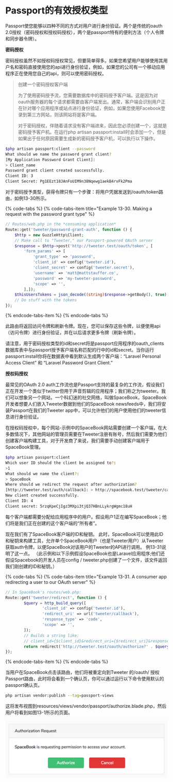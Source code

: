# Passport的有效授权类型

Passport使您能够以四种不同的方式对用户进行身份验证。两个是传统的oauth 2.0授权（密码授权和授权码授权），两个是passport特有的便利方法（个人令牌和同步器令牌）。

**密码授权**

密码授权虽然不如授权码授权常见，但要简单得多。如果您希望用户能够使用其用户名和密码直接使用您的api进行身份验证，例如，如果您的公司有一个移动应用程序正在使用您自己的api，则可以使用密码授权。

> 创建一个密码授权客户端
>
> 为了使用密码授予流，您需要数据库中的密码授予客户端。这是因为对oauth服务器的每个请求都需要由客户端发出。通常，客户端会识别用户正在针对哪个应用程序或站点进行身份验证，例如，如果您使用Facebook登录到第三方网站，则该网站将是客户端。
>
> 对于密码授权，伴随着请求没有客户端进来，因此您必须创建一个，这就是密码授予客户机。在运行php artisan passport:install时会添加一个，但是如果出于任何原因需要生成新的密码授予客户机，可以执行以下操作。

```bash
$php artisan passport:client --password
What should we name the password grant client?
[My Application Password Grant Client]:
> Client_name
Password grant client created successfully.
Client ID: 3
Client Secret: Pg1EEzt18JAnFoUIM9n38Nqewg1aekB4rvFk2Pma
```

对于密码授予类型，获得令牌只有一个步骤：将用户凭据发送到/oauth/token路由，如例13-30所示。

{% code-tabs %}
{% code-tabs-item title="Example 13-30. Making a request with the password grant type" %}
```php
// Routes/web.php in the *consuming application*
Route::get('tweeter/password-grant-auth', function () {
    $http = new GuzzleHttp\Client;
    // Make call to "Tweeter," our Passport-powered OAuth server
    $response = $http->post('http://tweeter.test/oauth/token', [
        'form_params' => [
            'grant_type' => 'password',
            'client_id' => config('tweeter.id'),
            'client_secret' => config('tweeter.secret'),
            'username' => 'matt@mattstauffer.co',
            'password' => 'my-tweeter-password',
            'scope' => '',
        ],]);
    $thisUsersTokens = json_decode((string)$response->getBody(), true);
    // Do stuff with the tokens
});
```
{% endcode-tabs-item %}
{% endcode-tabs %}

此路由将返回访问令牌和刷新令牌。现在，您可以保存这些令牌，以便使用api（访问令牌）进行身份验证，并在以后请求更多令牌（刷新令牌）。

请注意，用于密码授权类型的id和secret将是passport应用程序的oauth\_clients数据库表中与passport授予客户端名称匹配的行中的id和secret。当你运行passport:install你将在数据表中看到默认生成两个客户端：“Laravel Personal Access Client” 和 “Laravel Password Grant Client.”

**授权码授权**

最常见的OAuth 2.0 auth工作流也是Passport支持的最复杂的工作流，假设我们正在开发一个类似于twitter但用于声音剪辑的应用程序；我们称之为tweeter。我们可以想象另一个网站，一个科幻迷的社交网络，叫做SpaceBook，SpaceBook开发者想要人们嵌入Tweeter数据到他们的SpaceBook newsfeeds中，我们将安装Passport在我们的Tweeter app中，可以允许他们的用户使用他们的tweeter信息进行身份验证。

在授权码授权中，每个网站-示例中的SpaceBook网站需要创建一个客户端，在大多数情况下，其他网站的管理员需要在Tweeter注册有账号，然后我们需要为他们创建客户端构建工具，对于开发商了来说，我们需要手动创建客户端用于SpaceBook管理。

```bash
$php artisan passport:client
Which user ID should the client be assigned to?:
>1
What should we name the client?:
> SpaceBook
Where should we redirect the request after authorization?
[http://tweeter.test/auth/callback]: > http://spacebook.test/tweeter/callback
New client created successfully.
Client ID: 4
Client secret: 5rzqKpeCjIgz3MXpi3tjQ37HBnLLykrgWgmc18uH
```

每个客户端都需要分配给应用程序中的用户。假设用户1正在编写SpaceBook；他们将是我们正在创建的这个客户端的“所有者”。

现在我们有了SpaceBook客户端的ID和秘钥。 此时，SpaceBook可以使用此ID和秘钥来构建工具，允许单个SpaceBook用户（也是Tweeter用户）从Tweeter获取auth令牌，以便SpaceBook对该用户的Tweeter的API进行调用。 例13-31说明了这一点。 （此示例和以下示例假设SpaceBook也是Laravel应用程序;他们还假设Spacebook的开发人员在config / tweeter.php创建了一个文件，该文件返回我们刚创建的ID和秘钥。）

{% code-tabs %}
{% code-tabs-item title="Example 13-31. A consumer app redirecting a user to our OAuth server" %}
```php
// In SpaceBook's routes/web.php:
Route::get('tweeter/redirect', function () { 
        $query = http_build_query([
                'client_id' => config('tweeter.id'),
                'redirect_uri' => url('tweeter/callback'),
                'response_type' => 'code',
                'scope' => '',
        ]);
        // Builds a string like:
        // client_id={$client_id}&redirect_uri={$redirect_uri}&response_type=code
        return redirect('http://tweeter.test/oauth/authorize?' . $query); 
});
```
{% endcode-tabs-item %}
{% endcode-tabs %}

当用户在SpaceBook点击该路由，他们将被重定向到Tweeter 的/oauth/ 授权Passport路由，此时将会看到一个确认页，你可以通过运行以下命令使用默认的passport确认页。

```bash
php artisan vendor:publish --tag=passport-views
```

这将发布视图到resources/views/vendor/passport/authorize.blade.php，然后用户将看到如图13-1所示的页面。

![Figure 13-1. OAuth authorization code approval page](../../.gitbook/assets/oauth.png)

